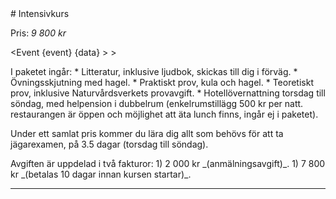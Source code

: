 <script src="../context/script.js"></script>

<div class="body">
# Intensivkurs
						
Pris: _9 800 kr_

<Event {event} {data} > 
	> <Location />
</Event>

<div class="list">
	I paketet ingår:
	* Litteratur, inklusive ljudbok, skickas till dig i förväg.
	* Övningsskjutning med hagel.
	* Praktiskt prov, kula och hagel.
	* Teoretiskt prov, inklusive Naturvårdsverkets provavgift.
	* Hotellövernattning torsdag till söndag, med helpension i dubbelrum (enkelrumstillägg 500 kr per natt. restaurangen är öppen och möjlighet att äta lunch finns, ingår ej i paketet).
</div>

Under ett samlat pris kommer du lära dig allt som behövs för att ta jägarexamen, på 3.5 dagar (torsdag till söndag).

<div class="list">
	Avgiften är uppdelad i två fakturor:
	1) 2 000 kr _(anmälningsavgift)_.
	1) 7 800 kr _(betalas 10 dagar innan kursen startar)_.
</div>

> <Info></Info>

<Intresse />

---

</div>

<style src="../context/context.sass"></style>
